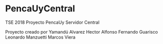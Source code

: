 # PencaUyCentral
TSE 2018 Proyecto PencaUy Servidor Central

Proyecto creado por 
Yamandú Alvarez
Hector Alfonso
Fernando Guarisco
Leonardo Manzuetti
Marcos Viera
